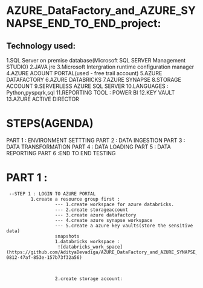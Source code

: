 # AZURE_DataFactory_and_AZURE_SYNAPSE_END_TO_END_project:

## Technology used:
1.SQL Server on premise database(Microsoft SQL SERVER Management STUDIO)
2.JAVA jre
3.Microsoft Intergration runtime configuration manager
4.AZURE ACOUNT PORTAL(used - free trail account)
5.AZURE DATAFACTORY
6.AZURE DATABRICKS
7.AZURE SYNAPSE
8.STORAGE ACCOUNT
9.SERVERLESS AZURE SQL SERVER
10.LANGUAGES : Python,pyspqrk,sql
11.REPORTING TOOL : POWER BI
12.KEY VAULT
13.AZURE ACTIVE DIRECTOR

# STEPS(AGENDA)
PART 1 : ENVIRONMENT SETTTING
PART 2 : DATA INGESTION
PART 3 : DATA TRANSFORMATION
PART 4 : DATA LOADING
PART 5 : DATA REPORTING
PART 6 :END TO END TESTING

# PART 1 :

     --STEP 1 : LOGIN TO AZURE PORTAL
             1.create a resource group first :
                      --- 1.create workspace for azure databricks.
                      --- 2.create storageaccount 
                      --- 3.create azure datafactory
                      --- 4.create azure synapse workspace
                      --- 5.create a azure key vaults(store the sensitive data)
                      snapshots
                      1.databricks workspace :
                       ![databricks_work_space](https://github.com/AdityaDevadiga/AZURE_DataFactory_and_AZURE_SYNAPSE_END_TO_END_project/assets/72966036/021ce12d-0812-47af-853e-157b73f32a56)

                      

                      2.create storage account:
                      

                      







